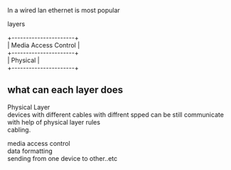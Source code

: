 In a wired lan ethernet is most popular

layers

+----------------------+<br>
| Media Access Control |<br>
+----------------------+<br>
| Physical             |<br>
+----------------------+<br>

## what can each layer does

Physical Layer<br>
devices with different cables with diffrent spped can be still communicate with help of physical layer rules<br>
cabling.

media access control<br>
data formatting<br>
sending from one device to other..etc
